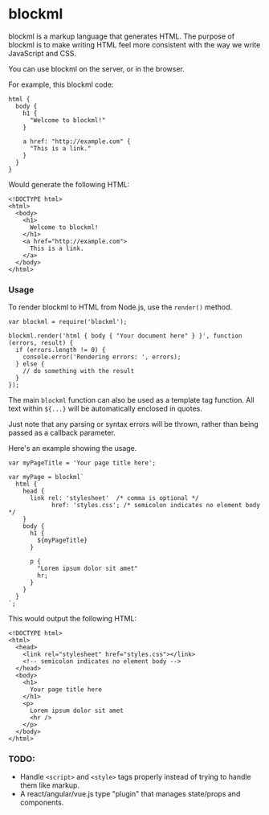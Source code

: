 # blockml

blockml is a markup language that generates HTML. The purpose of blockml is to make writing HTML feel more consistent with the way we write JavaScript and CSS.

You can use blockml on the server, or in the browser.

For example, this blockml code:

```
html {
  body {
    h1 {
      "Welcome to blockml!"
    }

    a href: "http://example.com" {
      "This is a link."
    }
  }
}
```

Would generate the following HTML:
```
<!DOCTYPE html>
<html>
  <body>
    <h1>
      Welcome to blockml!
    </h1>
    <a href="http://example.com">
      This is a link.
    </a>
  </body>
</html>
```

### Usage
To render blockml to HTML from Node.js, use the `render()` method.

```
var blockml = require('blockml');

blockml.render('html { body { "Your document here" } }', function (errors, result) {
  if (errors.length != 0) {
    console.error('Rendering errors: ', errors);
  } else {
    // do something with the result
  }
});
```

The main `blockml` function can also be used as a template tag function. All text within `${...}` will be automatically enclosed in quotes.

Just note that any parsing or syntax errors will be thrown, rather than being passed as a callback parameter.

Here's an example showing the usage.

```
var myPageTitle = 'Your page title here';

var myPage = blockml`
  html {
    head {
      link rel: 'stylesheet'  /* comma is optional */
            href: 'styles.css'; /* semicolon indicates no element body */
    }
    body {
      h1 {
        ${myPageTitle}
      }

      p {
        "Lorem ipsum dolor sit amet"
        hr;
      }
    }
  }
`;
```

This would output the following HTML:
```
<!DOCTYPE html>
<html>
  <head>
    <link rel="stylesheet" href="styles.css"></link>
    <!-- semicolon indicates no element body -->
  </head>
  <body>
    <h1>
      Your page title here
    </h1>
    <p>
      Lorem ipsum dolor sit amet
      <hr />
    </p>
  </body>
</html>
```


### TODO:
 - Handle `<script>` and `<style>` tags properly instead of trying to handle them like markup.
 - A react/angular/vue.js type "plugin" that manages state/props and components.